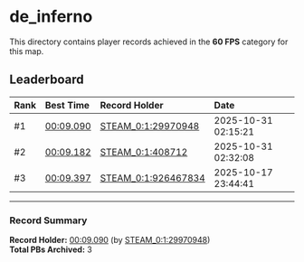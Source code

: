 # de_inferno

This directory contains player records achieved in the **60 FPS** category for this map.

## Leaderboard

| Rank | Best Time | Record Holder | Date                |
| :--- | :-------- | :------------ | :------------------ |
| #1   | [00:09.090](./00009090_STEAM_0_1_29970948_20251031-021521.zip) | [STEAM_0:1:29970948](https://speedrun16.com/profile/STEAM_0:1:29970948)   | 2025-10-31 02:15:21 |
| #2   | [00:09.182](./00009182_STEAM_0_1_408712_20251031-023208.zip) | [STEAM_0:1:408712](https://speedrun16.com/profile/STEAM_0:1:408712)   | 2025-10-31 02:32:08 |
| #3   | [00:09.397](./00009397_STEAM_0_1_926467834_20251017-234441.zip) | [STEAM_0:1:926467834](https://speedrun16.com/profile/STEAM_0:1:926467834)   | 2025-10-17 23:44:41 |

---

### Record Summary
**Record Holder:** [00:09.090](./00009090_STEAM_0_1_29970948_20251031-021521.zip) (by [STEAM_0:1:29970948](https://speedrun16.com/profile/STEAM_0:1:29970948))  
**Total PBs Archived:** 3